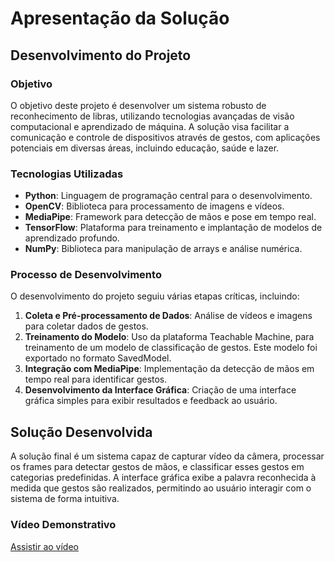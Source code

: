 # Apresentação da Solução

## Desenvolvimento do Projeto

### Objetivo

O objetivo deste projeto é desenvolver um sistema robusto de reconhecimento de libras, utilizando tecnologias avançadas de visão computacional e aprendizado de máquina. A solução visa facilitar a comunicação e controle de dispositivos através de gestos, com aplicações potenciais em diversas áreas, incluindo educação, saúde e lazer.

### Tecnologias Utilizadas

- **Python**: Linguagem de programação central para o desenvolvimento.
- **OpenCV**: Biblioteca para processamento de imagens e vídeos.
- **MediaPipe**: Framework para detecção de mãos e pose em tempo real.
- **TensorFlow**: Plataforma para treinamento e implantação de modelos de aprendizado profundo.
- **NumPy**: Biblioteca para manipulação de arrays e análise numérica.

### Processo de Desenvolvimento

O desenvolvimento do projeto seguiu várias etapas críticas, incluindo:

1. **Coleta e Pré-processamento de Dados**: Análise de vídeos e imagens para coletar dados de gestos.
2. **Treinamento do Modelo**: Uso da plataforma Teachable Machine, para treinamento de um modelo de classificação de gestos. Este modelo foi exportado no formato SavedModel.
3. **Integração com MediaPipe**: Implementação da detecção de mãos em tempo real para identificar gestos.
4. **Desenvolvimento da Interface Gráfica**: Criação de uma interface gráfica simples para exibir resultados e feedback ao usuário.

## Solução Desenvolvida

A solução final é um sistema capaz de capturar vídeo da câmera, processar os frames para detectar gestos de mãos, e classificar esses gestos em categorias predefinidas. A interface gráfica exibe a palavra reconhecida à medida que gestos são realizados, permitindo ao usuário interagir com o sistema de forma intuitiva.

### Vídeo Demonstrativo

[Assistir ao vídeo](https://www.youtube.com/watch?v=qHqyDe4WWoA)
